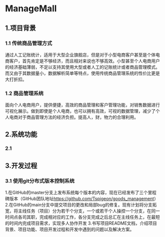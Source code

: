 # ManageMall
## 1.项目背景
### 1.1 传统商品管理方式
通过人工记账统计，适用于大型企业旗舰店，但是对于小型电商客户甚至是个体电商客户，首先肯定是不够经济，而且相对来说也不够高效。小型甚至个人电商用户的经济基础薄弱，不足以支持其使用大型或者人工的记账统计或者商品管理模式。而又由于其数据量小，数据解析简单等特点，使用传统商品管理系统的性价比更是大打折扣。
### 1.2 商品管理系统
面向个人电商用户，提供便捷，高效的商品管理和客户管理功能，对销售数据进行可视化展示。做到即使是个人电商，也可以拥有高效，可视的数据管理，减少了个人电商对于商品管理方法的经济负担。提高人，财，物力的合理利用。

## 2.系统功能
### 2.1 

## 3.开发过程
### 3.1 使用git分布式版本控制系统
1.在GitHub的master分支上发布系统每个版本的内容，现在已经发布了三个里程碑版本（GitHub团队地址<https://github.com/Tspigeon/goods_management>）
2.在GitHub的main分支中提交项目的更改和局部bug的修复。现有计划将分支拓宽，将主线任务（项目）分为若干个分支，一个或若干个人操控一个分支，在同一时间点各司其职，完成相对应的工作，各分支完成之后总汇在主线任务上，在最短的时间内完成项目需求，实现多人协作开发
3.书写项目README文档，介绍项目背景、项目功能、项目开发过程和开发中遇到的问题以及解决方案。
